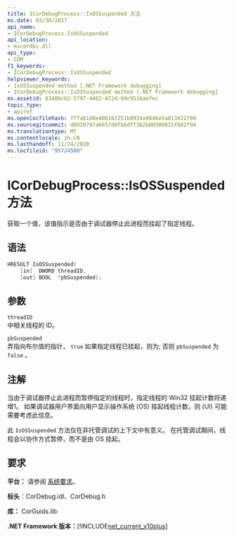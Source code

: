 ```yaml
---
title: ICorDebugProcess::IsOSSuspended 方法
ms.date: 03/30/2017
api_name:
- ICorDebugProcess.IsOSSuspended
api_location:
- mscordbi.dll
api_type:
- COM
f1_keywords:
- ICorDebugProcess::IsOSSuspended
helpviewer_keywords:
- IsOSSuspended method [.NET Framework debugging]
- ICorDebugProcess::IsOSSuspended method [.NET Framework debugging]
ms.assetid: 83406cb2-5797-4402-872d-89c9516aefec
topic_type:
- apiref
ms.openlocfilehash: fffa61d8e406162251b0934a9846e5a813422798
ms.sourcegitcommit: d8020797a6657d0fbbdff362b80300815f682f94
ms.translationtype: MT
ms.contentlocale: zh-CN
ms.lasthandoff: 11/24/2020
ms.locfileid: "95724580"
---
```

# <a name="icordebugprocessisossuspended-method"></a>ICorDebugProcess::IsOSSuspended 方法

获取一个值，该值指示是否由于调试器停止此进程而挂起了指定线程。  
  
## <a name="syntax"></a>语法  
  
```cpp  
HRESULT IsOSSuspended(  
    [in]  DWORD threadID,  
    [out] BOOL  *pbSuspended);  
```  
  
## <a name="parameters"></a>参数  

 `threadID`  
 中相关线程的 ID。  
  
 `pbSuspended`  
 弄指向布尔值的指针， `true` 如果指定线程已挂起，则为; 否则 `pbSuspended` 为 `false` 。  
  
## <a name="remarks"></a>注解  

 当由于调试器停止此进程而暂停指定的线程时，指定线程的 Win32 挂起计数将递增1。 如果调试器用户界面向用户显示操作系统 (OS) 挂起线程计数，则 (UI) 可能需要考虑此信息。  
  
 此 `IsOSSuspended` 方法仅在非托管调试的上下文中有意义。 在托管调试期间，线程会以协作方式暂停，而不是由 OS 挂起。  
  
## <a name="requirements"></a>要求  

 **平台：** 请参阅 [系统要求](../../get-started/system-requirements.md)。  
  
 **标头**：CorDebug.idl、CorDebug.h  
  
 **库：** CorGuids.lib  
  
 **.NET Framework 版本：**[!INCLUDE[net_current_v10plus](../../../../includes/net-current-v10plus-md.md)]
